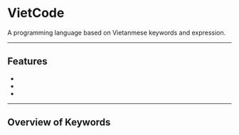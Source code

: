 # VietCode

A programming language based on Vietanmese keywords and expression.

---

## Features
-
-
-

---

## Overview of Keywords

